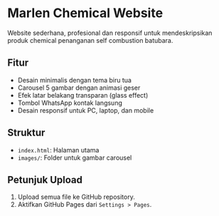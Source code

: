 # Marlen Chemical Website

Website sederhana, profesional dan responsif untuk mendeskripsikan produk chemical penanganan self combustion batubara.

## Fitur

- Desain minimalis dengan tema biru tua
- Carousel 5 gambar dengan animasi geser
- Efek latar belakang transparan (glass effect)
- Tombol WhatsApp kontak langsung
- Desain responsif untuk PC, laptop, dan mobile

## Struktur

- `index.html`: Halaman utama
- `images/`: Folder untuk gambar carousel

## Petunjuk Upload

1. Upload semua file ke GitHub repository.
2. Aktifkan GitHub Pages dari `Settings > Pages`.
